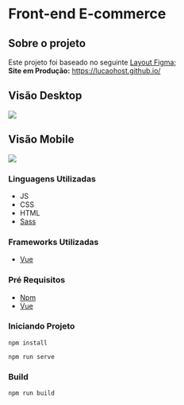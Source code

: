 # Front-end E-commerce

## Sobre o projeto

Este projeto foi baseado no seguinte [Layout Figma](https://www.figma.com/file/3RqPfS5PW9whbQNCTTaoqA/%5B2020-09%5D-MZ---Layout-Teste-de-vagas-para-time-de-Devs);  
**Site em Produção:** https://lucaohost.github.io/

## Visão Desktop
![](https://media2.giphy.com/media/0y1rX3I4vkXzdUnhpn/giphy.gif)

## Visão Mobile
![](https://media2.giphy.com/media/o6aQi2kysJ3m8V0zbB/giphy.gif)

### Linguagens Utilizadas
* JS
* CSS
* HTML
* [Sass](https://sass-lang.com/)

### Frameworks Utilizadas
* [Vue](https://vuejs.org/)

### Pré Requisitos
* [Npm](https://www.npmjs.com/)
* [Vue](https://vuejs.org/)

### Iniciando Projeto

```
npm install
```
```
npm run serve
```

### Build
```
npm run build
```
